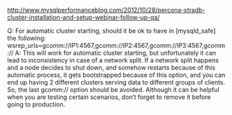 http://www.mysqlperformanceblog.com/2012/10/28/percona-xtradb-cluster-installation-and-setup-webinar-follow-up-qa/

Q: For automatic cluster starting, should it be ok to have in [mysqld_safe] the following: wsrep_urls=gcomm://IP1:4567,gcomm://IP2:4567,gcomm://IP3:4567,gcomm://
A: This will work for automatic cluster starting, but unfortunately it can lead to inconsistency in case of a network split. If a network split happens and a node decides to shut down, and somehow restarts because of this automatic process, it gets bootstrapped because of this option, and you can end up having 2 different clusters serving data to different groups of clients. So, the last gcomm:// option should be avoided. Although it can be helpful when you are testing certain scenarios, don’t forget to remove it before going to production.

